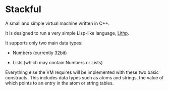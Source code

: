 Stackful
========

A small and simple virtual machine written in C++.

It is designed to run a very simple Lisp-like language, [Lithp](http://github.com/andrakis/node-lithp).

It supports only two main data types:

* Numbers (currently 32bit)

* Lists (which may contain Numbers or Lists)

Everything else the VM requires will be implemented with these two basic constructs.
This includes data types such as atoms and strings, the value of which points to
an entry in the atom or string tables.